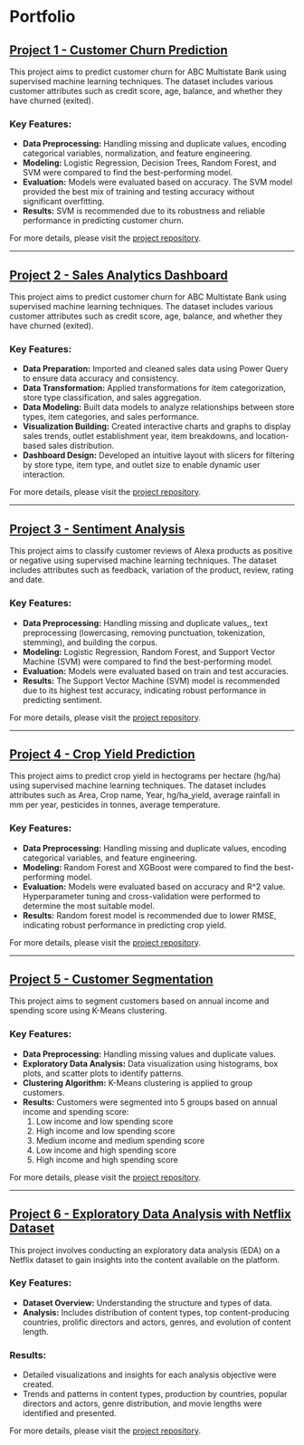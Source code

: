 # Portfolio

## [Project 1 - Customer Churn Prediction](https://github.com/pabodaR/customer-churn-prediction/tree/main)

This project aims to predict customer churn for ABC Multistate Bank using supervised machine learning techniques. The dataset includes various customer attributes such as credit score, age, balance, and whether they have churned (exited).

### Key Features:
- **Data Preprocessing:** Handling missing and duplicate values, encoding categorical variables, normalization, and feature engineering.
- **Modeling:** Logistic Regression, Decision Trees, Random Forest, and SVM were compared to find the best-performing model.
- **Evaluation:** Models were evaluated based on accuracy. The SVM model provided the best mix of training and testing accuracy without significant overfitting.
- **Results:** SVM is recommended due to its robustness and reliable performance in predicting customer churn.

For more details, please visit the [project repository](https://github.com/pabodaR/customer-churn-prediction/tree/main).

---

## [Project 2 - Sales Analytics Dashboard](https://github.com/pabodaR/sales-analytics-dashboard)

This project aims to predict customer churn for ABC Multistate Bank using supervised machine learning techniques. The dataset includes various customer attributes such as credit score, age, balance, and whether they have churned (exited).

### Key Features:
- **Data Preparation:** Imported and cleaned sales data using Power Query to ensure data accuracy and consistency.
- **Data Transformation:** Applied transformations for item categorization, store type classification, and sales aggregation.
- **Data Modeling:** Built data models to analyze relationships between store types, item categories, and sales performance.
- **Visualization Building:** Created interactive charts and graphs to display sales trends, outlet establishment year, item breakdowns, and location-based sales distribution.
- **Dashboard Design:** Developed an intuitive layout with slicers for filtering by store type, item type, and outlet size to enable dynamic user interaction. 

For more details, please visit the [project repository](https://github.com/pabodaR/sales-analytics-dashboard).

---

## [Project 3 - Sentiment Analysis](https://github.com/pabodaR/sentiment-analysis)

This project aims to classify customer reviews of Alexa products as positive or negative using supervised machine learning techniques. The dataset includes attributes such as feedback, variation of the product, review, rating and date.

### Key Features:
- **Data Preprocessing:** Handling missing and duplicate values,, text preprocessing (lowercasing, removing punctuation, tokenization, stemming), and building the corpus.
- **Modeling:** Logistic Regression, Random Forest, and Support Vector Machine (SVM) were compared to find the best-performing model.
- **Evaluation:** Models were evaluated based on train and test accuracies. 
- **Results:** The Support Vector Machine (SVM) model is recommended due to its highest test accuracy, indicating robust performance in predicting sentiment.

For more details, please visit the [project repository](https://github.com/pabodaR/sentiment-analysis).

---

## [Project 4 - Crop Yield Prediction](https://github.com/pabodaR/crop-yield-prediction)

This project aims to predict crop yield in hectograms per hectare (hg/ha) using supervised machine learning techniques. The dataset includes attributes such as Area, Crop name, Year, hg/ha_yield, average rainfall in mm per year, pesticides in tonnes, average temperature.

### Key Features:
- **Data Preprocessing:** Handling missing and duplicate values, encoding categorical variables, and feature engineering.
- **Modeling:** Random Forest and XGBoost were compared to find the best-performing model.
- **Evaluation:** Models were evaluated based on accuracy and R^2 value. Hyperparameter tuning and cross-validation were performed to determine the most suitable model.
- **Results:** Random forest model is recommended due to lower RMSE, indicating robust performance in predicting crop yield.

For more details, please visit the [project repository](https://github.com/pabodaR/crop-yield-prediction).

---

## [Project 5 - Customer Segmentation](https://github.com/pabodaR/customer-segmentation/tree/main)

This project aims to segment customers based on annual income and spending score using K-Means clustering.

### Key Features:
- **Data Preprocessing:** Handling missing values and duplicate values.
- **Exploratory Data Analysis:** Data visualization using histograms, box plots, and scatter plots to identify patterns.
- **Clustering Algorithm:** K-Means clustering is applied to group customers.
- **Results:** Customers were segmented into 5 groups based on annual income and spending score:
  1. Low income and low spending score
  2. High income and low spending score
  3. Medium income and medium spending score
  4. Low income and high spending score
  5. High income and high spending score

For more details, please visit the [project repository](https://github.com/pabodaR/customer-segmentation/tree/main).

---

## [Project 6 - Exploratory Data Analysis with Netflix Dataset](https://github.com/pabodaR/exploratory-data-analysis-netflix)

This project involves conducting an exploratory data analysis (EDA) on a Netflix dataset to gain insights into the content available on the platform.

### Key Features:
- **Dataset Overview:** Understanding the structure and types of data.
- **Analysis:** Includes distribution of content types, top content-producing countries, prolific directors and actors, genres, and evolution of content length.

### Results:
- Detailed visualizations and insights for each analysis objective were created.
- Trends and patterns in content types, production by countries, popular directors and actors, genre distribution, and movie lengths were identified and presented.

For more details, please visit the [project repository](https://github.com/pabodaR/exploratory-data-analysis-netflix).
